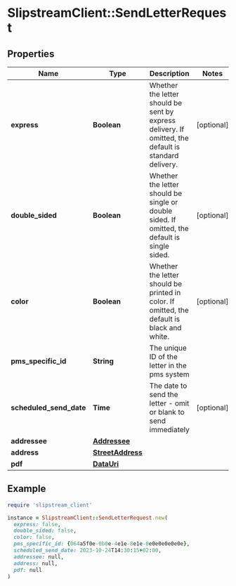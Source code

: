 # SlipstreamClient::SendLetterRequest

## Properties

| Name | Type | Description | Notes |
| ---- | ---- | ----------- | ----- |
| **express** | **Boolean** | Whether the letter should be sent by express delivery. If omitted, the default is standard delivery. | [optional] |
| **double_sided** | **Boolean** | Whether the letter should be single or double sided. If omitted, the default is single sided. | [optional] |
| **color** | **Boolean** | Whether the letter should be printed in color. If omitted, the default is black and white. | [optional] |
| **pms_specific_id** | **String** | The unique ID of the letter in the pms system |  |
| **scheduled_send_date** | **Time** | The date to send the letter - omit or blank to send immediately | [optional] |
| **addressee** | [**Addressee**](Addressee.md) |  |  |
| **address** | [**StreetAddress**](StreetAddress.md) |  |  |
| **pdf** | [**DataUri**](DataUri.md) |  |  |

## Example

```ruby
require 'slipstream_client'

instance = SlipstreamClient::SendLetterRequest.new(
  express: false,
  double_sided: false,
  color: false,
  pms_specific_id: {064a5f0e-0b0e-4e1e-8e1e-0e0e0e0e0e0e},
  scheduled_send_date: 2023-10-24T14:30:15+02:00,
  addressee: null,
  address: null,
  pdf: null
)
```

